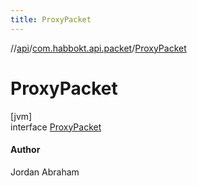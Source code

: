 ```yaml
---
title: ProxyPacket
---
```

//[api](../../../index.html)/[com.habbokt.api.packet](../index.html)/[ProxyPacket](index.html)



# ProxyPacket



[jvm]\
interface [ProxyPacket](index.html)

#### Author



Jordan Abraham


